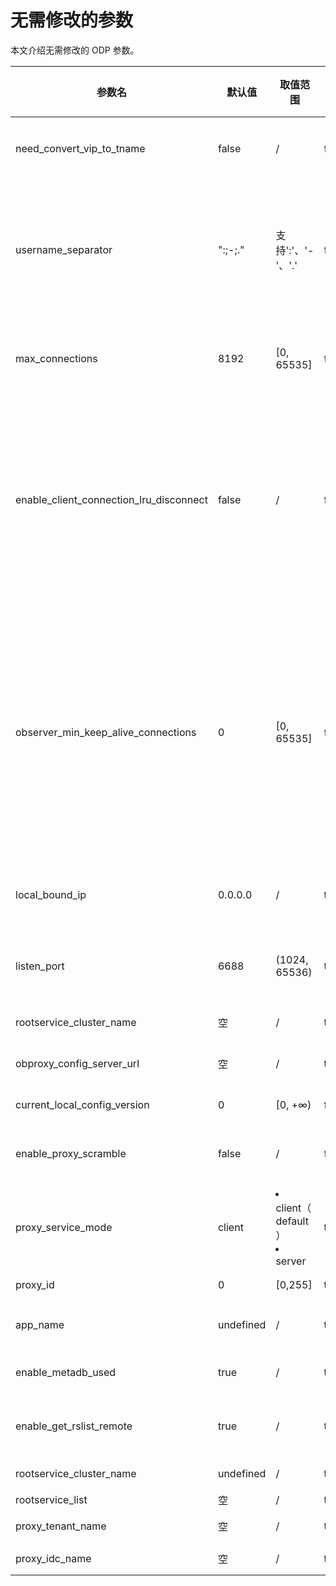 # 无需修改的参数

本文介绍无需修改的 ODP 参数。

|                   参数名                   |    默认值    |                                                                      取值范围                                                                       | 是否需重启 |                                                                                             说明                                                                                             |
|-----------------------------------------|-----------|-------------------------------------------------------------------------------------------------------------------------------------------------|-------|--------------------------------------------------------------------------------------------------------------------------------------------------------------------------------------------|
| need_convert_vip_to_tname               | false     | /                                                                                                                                               | false | 是否将 VIP 转换为租户名。                                                                                                                                                                            |
| username_separator                      | ":;-;."   | 支持':'、'-'、'.'                                                                                                                                   | false | 客户端连接 ODP 时使用的用户名。多个用户名使用英文逗号（`,`）分隔。                                                                                                                                                        |
| max_connections                         | 8192      | \[0, 65535]                                                                                                                                    | false | ODP 允许使用的 fd 最大值, ODP 内部使用。                                                                                                                                                                  |
| enable_client_connection_lru_disconnect | false     | /                                                                                                                                               | false | 客户端连接数达到上限时是否断开连接。<ur><li> `true` 表示断开 lru client session。</li> <li> `false` 表示断开新建的 client session。</li></ur>    |
| observer_min_keep_alive_connections     | 0         | \[0, 65535]                                                                                                                                    | false | server session 池中 keep alive 连接数的最小值。如果 server session 已经超时, 但是 keep alive 队列中 server session 尚未达到下限，则不断连接，重置时间。                                                                        |
| local_bound_ip                          | 0.0.0.0   | /                                                                                                                                               | true  | ODP 本地 IP。此参数为启动参数。                                                                                                                                                                        |
| listen_port                             | 6688      | (1024, 65536)                                                                                                                                   | true  | ODP 的监听端口。此参数为启动参数。                                                                                                                                                                        |
| rootservice_cluster_name                | 空         | /                                                                                                                                               | true  | 默认集群名。                                                                                                                                                                                     |
| obproxy_config_server_url               | 空         | /                                                                                                                                               | true  | 此参数为启动 ODP 的参数。                                                                                                                                                                            |
| current_local_config_version            | 0         | \[0, +∞)                                                                                                                                        | false | 当前配置版本号。                                                                                                                                                                                   |
| enable_proxy_scramble                   | false     | /                                                                                                                                               | false | 是否需要启用 ODP 的挑战随机数 。                                                                                                                                                                        |
| proxy_service_mode                      | client    |<ur><li>client（ default ）</li><li>server  </li></ur>  | true  | ODP 部署和服务模式。                                                                                                                                                                               |
| proxy_id                                | 0         | \[0,255]                                                                                                                                       | true  | ODP ID 标识。                                                                                                                                                                                 |
| app_name                                | undefined | /                                                                                                                                               | true  | ODP 服务的应用名。                                                                                                                                                                                |
| enable_metadb_used                      | true      | /                                                                                                                                               | true  | 是否开启 MetaDB 访问。                                                                                                                                                                            |
| enable_get_rslist_remote                | true      | /                                                                                                                                               | true  | 是否从 config server 获取 rslist。                                                                                                                                                               |
| rootservice_cluster_name                | undefined | /                                                                                                                                               | true  | 默认集群名。                                                                                                                                                                                     |
| rootservice_list                        | 空         | /                                                                                                                                               | true  | rslist                                                                                                                                                                                     |
| proxy_tenant_name                       | 空         | /                                                                                                                                               | true  | 默认租户名。                                                                                                                                                                                     |
| proxy_idc_name                          | 空         | /                                                                                                                                               | true  | ODP IDC 名。                                                                                                                                                                                 |
